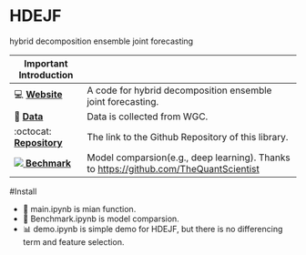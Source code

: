 # HDEJF
hybrid decomposition ensemble joint forecasting


| Important Introduction                               |                                                                      |
| --------------------------------------------- | -------------------------------------------------------------------- |
| :computer: **[Website]**                      | A code for hybrid decomposition ensemble joint forecasting.|
| :orange_book: **[Data]**                      | Data is collected from WGC.|
| :octocat: **[Repository]**                    | The link to the Github Repository of this library.                   |
| [![][Slack Logo] **Bechmark**][Bechmark]    | Model comparsion(e.g., deep learning). Thanks to https://github.com/TheQuantScientist          |

[Website]: https://github.com/zhxmdy/HDEJF
[Repository]: https://github.com/zhxmdy/HDEJF
[Slack Logo]: https://github.com/sdv-dev/SDV/blob/stable/docs/images/slack.png
[Bechmark]: https://github.com/TheQuantScientist/LiteFormer
[Data]:https://www.gold.org/goldhub/data

#Install
* 🔄 main.ipynb is mian function.
* 🧠 Benchmark.ipynb is model comparsion.
* 📊 demo.ipynb is simple demo for HDEJF, but there is no differencing term and feature selection.

